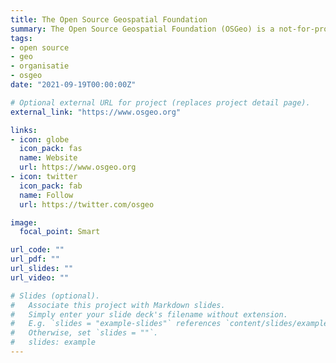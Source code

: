 ```yaml
---
title: The Open Source Geospatial Foundation
summary: The Open Source Geospatial Foundation (OSGeo) is a not-for-profit organization whose mission is to foster global adoption of open geospatial technology.
tags:
- open source
- geo
- organisatie
- osgeo
date: "2021-09-19T00:00:00Z"

# Optional external URL for project (replaces project detail page).
external_link: "https://www.osgeo.org"

links:
- icon: globe
  icon_pack: fas
  name: Website
  url: https://www.osgeo.org
- icon: twitter
  icon_pack: fab
  name: Follow
  url: https://twitter.com/osgeo

image:
  focal_point: Smart

url_code: ""
url_pdf: ""
url_slides: ""
url_video: ""

# Slides (optional).
#   Associate this project with Markdown slides.
#   Simply enter your slide deck's filename without extension.
#   E.g. `slides = "example-slides"` references `content/slides/example-slides.md`.
#   Otherwise, set `slides = ""`.
#   slides: example
---
```


